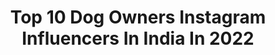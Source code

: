 ---
title: Top 10 Dog Owners Instagram Influencers In India In 2022
description: >-
  Find top dog owners Instagram influencers in India in 2022. Most popular hashtags: #instagood #love #instagram #nature.
platform: Instagram
hits: 9
text_top: Analyze the most popular Instagram influencers on inBeat.
text_bottom: Our database holds 9 Instagram influencers like this in India for you to contact.
profiles:
  - username: "iharibaskar"
    fullname: >-
      HARI R BASKAR
    bio: >-
      Normal People VS Dog Owners link 👇| Scorpio 🖤
    location: "India"
    followers: 360788
    engagement: 932
    commentsToLikes: 0.005664
    id: ck1386wm6es0r0i19ba0i154l
    verified: false
    hashtags: "#haribaskar, #jumpcuts, #osk, #nevergrowoldchallange"
  - username: "ishant.sharma29"
    fullname: >-
      Ishant Sharma
    bio: >-
      Professional Indian Cricketer 🇮🇳 • IPL- @delhicapitals • Twitter: imishant Facebook: IshantSharmaIND Email: teamishantsharma@gmail.com
    location: "India"
    followers: 1062595
    engagement: 326
    commentsToLikes: 0.003189
    id: ck0w2l6cmowxs0i19755nae2a
    verified: true
    hashtags: "#family, #workout, #throwback, #coronavirus"
  - username: "jyoti__tripathi"
    fullname: >-
      Jyoti Tripathi
    bio: >-
      #MyTaTTe 2020 : Cycling expeditions 🚴 2019 : NL 🇮🇳, ML 🇮🇳,Nepal🇳🇵(Everest BC🏔️), Stok🏔️ 2018: Jordan🇯🇴,Madagascar🇲🇬,Sri lanka🇱🇰, Dubai🇦🇪, Seychelles🇸🇨
    location: "India"
    followers: 10884
    engagement: 2091
    commentsToLikes: 0.012651
    id: ckf5lw22zr9v10j23ararwnl4
    verified: false
    hashtags: "#travelphotography, #trekking, #forestbathing, #instadaily"
  - username: "sai.lokur"
    fullname: >-
      Sai Lokur
    bio: >-
      An actor Interior Designer Jewellery designer owner of @saanjhbysai Influencer Swimmer Dog lover Adventure freak and a die-hard SRK Fan!
    location: "India"
    followers: 209320
    engagement: 395
    commentsToLikes: 0.012045
    id: ck13chteu0eyr0i19g2h03son
    verified: true
    hashtags: "#fashiondiaries, #goodvibes, #instapic, #instagood"
  - username: "kaywinnith"
    fullname: >-
      Foto Povolen
    bio: >-
      Photographer 🖤 Photato 🥔 Ambassador for @zonerphotostudio Prague, CZE 🇨🇿 Owner of @geekarna Messenger: Poppy Sullivan
    location: "India"
    followers: 3116
    engagement: 836
    commentsToLikes: 0.037742
    id: ck6tli4za61v80j71618hs0af
    verified: false
    hashtags: "#fantasy, #czechgirl, #vintage, #cosplaygirl"
  - username: "mirjamcheriefitness"
    fullname: >-
      Mirjam | Fitness | Workouts
    bio: >-
      🇩🇪GER #workouts 🎓M.A.Healthmanager 100% NATURAL 💪@bangenergy Elite Model SAVE 25% 'MIRJAM25' at Bang-energy.com 💪owner @fitcoachapp YouTube⬇️
    location: "India"
    followers: 1880772
    engagement: 213
    commentsToLikes: 0.014028
    id: ckap2pjiyzrgc0i78xrmssixu
    verified: false
    hashtags: "#redline, #love, #bangenergy, #energydrink"
  - username: "rer_the_traveller"
    fullname: >-
      RER PHOTOGRAPHY
    bio: >-
      ROSHEN EASOW ROY ° ¬|MOTOGRAPHER 📸| ¬|TVLA👽| ¬|ex-Girideepian| ¬|Wolf🐺 OWNER| ¬|BIKER| ¬|COMMITTED| ¬|GAMER| ° Admin @teammetalheadz
    location: "India"
    followers: 2451
    engagement: 2240
    commentsToLikes: 0.096871
    id: ck9wix0x54af10j786avn4sly
    verified: false
    hashtags: "#keralavibes, #entekeralam, #moodycaptures, #ktmworld"
  - username: "targoz_kid"
    fullname: >-
      _kidozky🦋
    bio: >-
      KL 09 S I N C E : 👑FEB 12👑 RESPECT GIRLS NOT BITCHES👹 I PLAY BCOZ MY DAD PAY MOM's BOY B.TECH : E L E C T R I C A L..😈 Kunjaaa💋 :@targoz_grl
    location: "India"
    followers: 3513
    engagement: 2298
    commentsToLikes: 0.154168
    id: ck9wixile4d090j78ngvuhibo
    verified: false
    hashtags: "#stunting, #ktmkerala, #ktmofficial, #ktmfamily"
  - username: "the__love_infector"
    fullname: >-
      ഊ-രു-തെ-ണ്ടി.... 😉😉 kishore
    bio: >-
      ❤ATITHI DEVO BHAVA❤ 👉IDUKKIBOY 👉AIRCRAFTENGINEER 👉ENFIELDLOVER 👉TRAVELLERBOY ❤👀on a girl who travel a lot ❤ANIMAL LOVER ❤ADDICTED💪MSD, LALETTAN,
    location: "India"
    followers: 4419
    engagement: 1638
    commentsToLikes: 0.040868
    id: ck15pnbpfyps80i19lr4s0fgj
    verified: false
    hashtags: "#outdoors, #travelling, #traveling, #travelblogger"
---